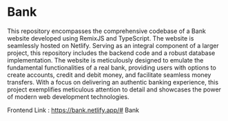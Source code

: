 # Bank

This repository encompasses the comprehensive codebase of a Bank website developed using RemixJS and TypeScript. The website is seamlessly hosted on Netlify. Serving as an integral component of a larger project, this repository includes the backend code and a robust database implementation. The website is meticulously designed to emulate the fundamental functionalities of a real bank, providing users with options to create accounts, credit and debit money, and facilitate seamless money transfers. With a focus on delivering an authentic banking experience, this project exemplifies meticulous attention to detail and showcases the power of modern web development technologies.

Frontend Link : https://bank.netlify.app/# Bank
